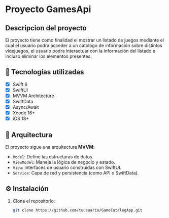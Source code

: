 # Proyecto GamesApi

## Descripcion del proyecto
El proyecto tiene como finalidad el mostrar un listado de juegos mediante el cual el usuario podra acceder a un catologo de información sobre distintos
videjuegos, el usuario podra interactuar con la información del listado e incluso eliminar los elementos presentes.

## 📱 Tecnologías utilizadas

- [x] Swift 6
- [x] SwiftUI
- [x] MVVM Architecture
- [x] SwiftData
- [x] Async/Await
- [x] Xcode 16+
- [x] iOS 18+

## 🧠 Arquitectura

El proyecto sigue una arquitectura **MVVM**:

- `Model`: Define las estructuras de datos.
- `ViewModel`: Maneja la lógica de negocio y estado.
- `View`: Interfaces de usuario construidas con SwiftUI.
- `Service`: Capa de red y persistencia (como API o SwiftData).

## ⚙️ Instalación

1. Clona el repositorio:
   ```bash
   git clone https://github.com/tuusuario/GameCatalogApp.git

